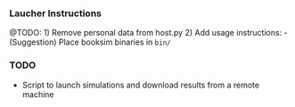 ### Laucher Instructions
@TODO:
    1) Remove personal data from host.py
    2) Add usage instructions:
        - (Suggestion) Place booksim binaries in `bin/`

### TODO
- Script to launch simulations and download results from a remote machine
